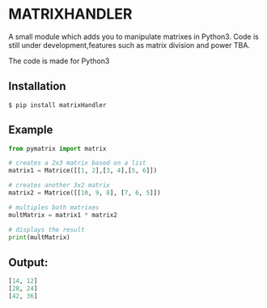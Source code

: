 MATRIXHANDLER
=============

A small module which adds you to manipulate matrixes in Python3.
Code is still under development,features such as matrix division and power TBA.

The code is made for Python3

Installation
------------

```
$ pip install matrixHandler
```

Example
-------

```python
from pymatrix import matrix

# creates a 2x3 matrix based on a list
matrix1 = Matrice([[1, 2],[3, 4],[5, 6]])

# creates another 3x2 matrix
matrix2 = Matrice([[10, 9, 8], [7, 6, 5]])

# multiples both matrixes
multMatrix = matrix1 * matrix2

# displays the result
print(multMatrix)
```

Output:
-------

```python
[14, 12]
[28, 24]
[42, 36]
```